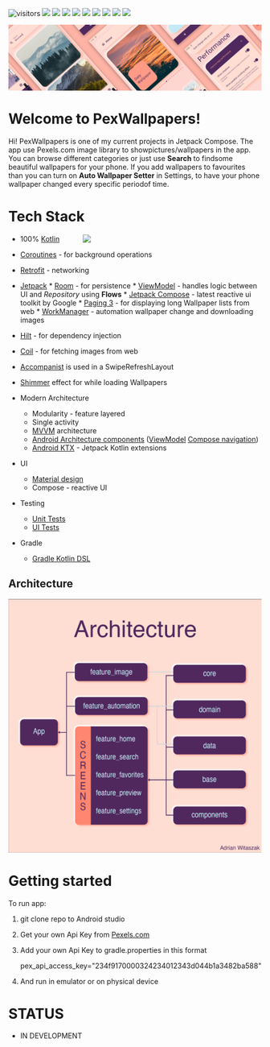 ![visitors](https://visitor-badge.laobi.icu/badge?page_id=adrianwitaszak)
![](https://img.shields.io/github/stars/adrianwitaszak/pexwallpapers)
![](https://img.shields.io/github/forks/adrianwitaszak/pexwallpapers)
![](https://img.shields.io/github/watchers/adrianwitaszak/pexwallpapers)
![](https://img.shields.io/github/commit-activity/m/adrianwitaszak/pexwallpapers)
![](https://img.shields.io/github/last-commit/adrianwitaszak/pexwallpapers)
![](https://img.shields.io/github/repo-size/adrianwitaszak/pexwallpapers)
![](https://img.shields.io/tokei/lines/github/adrianwitaszak/pexwallpapers)
![](https://img.shields.io/github/languages/count/adrianwitaszak/pexwallpapers)
![](https://img.shields.io/github/languages/top/adrianwitaszak/pexwallpapers)

<img src="media/main-banner.png" align="center">


# Welcome to PexWallpapers!


Hi! PexWallpapers is one of my current projects in Jetpack Compose. 
The app use Pexels.com image library to showpictures/wallpapers in the app. 
You can browse different categories or just use **Search** to findsome beautiful wallpapers for your phone. 
If you add wallpapers to favourites than you can turn on **Auto Wallpaper Setter** in Settings, 
to have your phone wallpaper changed every specific periodof time.

# Tech Stack

<img src="media/pex_ui.gif" width="336" align="right" hspace="20">

  * 100% [Kotlin](https://kotlinlang.org/)
  *  [Coroutines](https://kotlinlang.org/docs/coroutines-overview.html) - for background operations
  *  [Retrofit](https://github.com/square/retrofit) - networking
  *  [Jetpack](https://developer.android.com/jetpack)
    * [Room](https://developer.android.com/training/data-storage/room) - for persistence
    * [ViewModel](https://developer.android.com/topic/libraries/architecture/viewmodel) - handles logic between UI and *Repository* using **Flows**
    * [Jetpack Compose](https://developer.android.com/jetpack/compose) - latest reactive ui toolkit by Google
    * [Paging 3](https://developer.android.com/topic/libraries/architecture/paging/v3-overview) - for displaying long Wallpaper lists from web
    * [WorkManager](https://developer.android.com/topic/libraries/architecture/workmanager) - automation wallpaper change and downloading images
  * [Hilt](https://developer.android.com/training/dependency-injection/hilt-android) - for dependency injection
  * [Coil](https://github.com/coil-kt/coil) - for fetching images from web
  * [Accompanist](https://github.com/google/accompanist) is used in a SwipeRefreshLayout
  * [Shimmer](https://github.com/valentinilk/compose-shimmer) effect for while loading Wallpapers

* Modern Architecture
  * Modularity - feature layered
  * Single activity
  * [MVVM](https://en.wikipedia.org/wiki/Model%E2%80%93view%E2%80%93viewmodel) architecture
  * [Android Architecture components](https://developer.android.com/topic/libraries/architecture) ([ViewModel](https://developer.android.com/topic/libraries/architecture/viewmodel) [Compose navigation](https://developer.android.com/jetpack/compose/navigation))
  * [Android KTX](https://developer.android.com/kotlin/ktx) - Jetpack Kotlin extensions

* UI
  * [Material design](https://material.io/design)
  * Compose - reactive UI

* Testing
  * [Unit Tests](https://en.wikipedia.org/wiki/Unit_testing)
  * [UI Tests](https://en.wikipedia.org/wiki/Graphical_user_interface_testing)

* Gradle
  * [Gradle Kotlin DSL](https://docs.gradle.org/current/userguide/kotlin_dsl.html)

## Architecture

<img src="media/git-architecture.png" align="center">


# Getting started

To run app:

1. git clone repo to Android studio
2. Get your own Api Key from [Pexels.com](https://www.pexels.com/api/)
3. Add your own Api Key to gradle.properties in this format

   pex_api_access_key="234f9170000324234012343d044b1a3482ba588"

4. And run in emulator or on physical device

# STATUS
  * IN DEVELOPMENT
